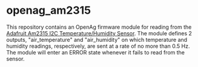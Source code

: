 openag\_am2315
=============

This repository contains an OpenAg firmware module for reading from the
[Adafruit Am2315 I2C Temperature/Humidity
Sensor](https://www.adafruit.com/product/1293). The module defines 2 outputs,
"air\_temperature" and "air\_humidity" on which temperature and humidity
readings, respectively, are sent at a rate of no more than 0.5 Hz. The module
will enter an ERROR state whenever it fails to read from the sensor.

